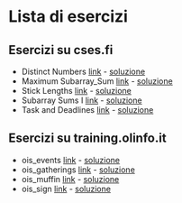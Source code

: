 # Lista di esercizi
## Esercizi su cses.fi
* Distinct Numbers [link](https://cses.fi/problemset/task/1621) - [soluzione](cses.fi/Distinct_Numbers/Distinct_Numbers.cpp)
* Maximum Subarray_Sum [link](https://cses.fi/problemset/task/1643) - [soluzione](cses.fi/Maximum_Subarray_Sum/Maximum_Subarray_Sum.cpp)
* Stick Lengths [link](https://cses.fi/problemset/task/1074) - [soluzione](cses.fi/Stick_Lengths/Stick_Lengths.cpp)
* Subarray Sums I [link](https://cses.fi/problemset/task/1660) - [soluzione](cses.fi/Subarray_Sums_I/Subarray_Sums_I.cpp)
* Task and Deadlines [link](https://cses.fi/problemset/task/1630) - [soluzione](cses.fi/Task_and_Deadlines/Task_and_Deadlines.cpp)

## Esercizi su training.olinfo.it
* ois_events [link](https://training.olinfo.it/#/task/ois_events) - [soluzione](training.olinfo.it/ois_events/ois_events.cpp)
* ois_gatherings [link](https://training.olinfo.it/#/task/ois_gatherings) - [soluzione](training.olinfo.it/ois_gatherings/ois_gatherings.cpp)
* ois_muffin [link](https://training.olinfo.it/#/task/ois_muffin) - [soluzione](training.olinfo.it/ois_muffin/ois_muffin.cpp)
* ois_sign [link](https://training.olinfo.it/#/task/ois_sign) - [soluzione](training.olinfo.it/ois_sign/ois_sign.cpp)